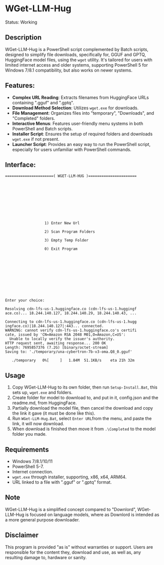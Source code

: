 # WGet-LLM-Hug
Status: Working

## Description
WGet-LLM-Hug is a PowerShell script complemented by Batch scripts, designed to simplify file downloads, specifically for, GGUF and GPTQ, HuggingFace model files, using the `wget` utility. It's tailored for users with limited internet access and older systems, supporting PowerShell 5 for Windows 7/8.1 compatibility, but also works on newer systems.

## Features:
- **Complex URL Reading**: Extracts filenames from HuggingFace URLs containing ".gguf" and ".gptq".
- **Download Method Selection**: Utilizes `wget.exe` for downloads.
- **File Management**: Organizes files into "temporary", "Downloads", and "Completed" folders.
- **Interactive Menus**: Features user-friendly menu systems in both PowerShell and Batch scripts.
- **Installer Script**: Ensures the setup of required folders and downloads `wget.exe` if not present.
- **Launcher Script**: Provides an easy way to run the PowerShell script, especially for users unfamiliar with PowerShell commands.

## Interface:
```
======================( WGET-LLM-HUG )======================










                  1) Enter New Url

                  2) Scan Program Folders

                  3) Empty Temp Folder

                  0) Exit Program











Enter your choice:

```
```
Resolving cdn-lfs-us-1.huggingface.co (cdn-lfs-us-1.huggingf
ace.co)... 18.244.140.127, 18.244.140.29, 18.244.140.43, ...

Connecting to cdn-lfs-us-1.huggingface.co (cdn-lfs-us-1.hugg
ingface.co)|18.244.140.127|:443... connected.
WARNING: cannot verify cdn-lfs-us-1.huggingface.co's certifi
cate, issued by 'CN=Amazon RSA 2048 M01,O=Amazon,C=US':
  Unable to locally verify the issuer's authority.
HTTP request sent, awaiting response... 200 OK
Length: 7695857376 (7.2G) [binary/octet-stream]
Saving to: './temporary/una-cybertron-7b-v3-oma.Q8_0.gguf'

   ./temporary   0%[     ]   1.84M  51.1KB/s    eta 21h 32m

```

## Usage
1. Copy WGet-LLM-Hug to its own folder, then run `Setup-Install.Bat`, this sets up, `wget.exe` and folders.
2. Create folder for model to download to, and put in it, config.json and the readme.md, from HuggingFace.
3. Partially download the model file, then cancel the download and copy the link it gave (it must be done like this).
4. Run `WGet-LLM-Hug.Bat`, select `Enter URL`from the menu, and paste the link, it will now download. 
5. When download is finished then move it from `.\Completed` to the model folder you made.

## Requirements
- Windows 7/8.1/10/11
- PowerShell 5-7.
- Internet connection.
- `wget.exe` through installer, supporting, x86, x64, ARM64.
- URL linked to a file with ".gguf" or ".gptq" format.

## Note
WGet-LLM-Hug is a simplified concept compared to "Downlord", WGet-LLM-Hug is focused on language models, where as Downlord is intended as a more general purpose downloader.

## Disclaimer
This program is provided "as is" without warranties or support. Users are responsible for the content they, download and use, as well as, any resulting damage to, hardware or sanity.
